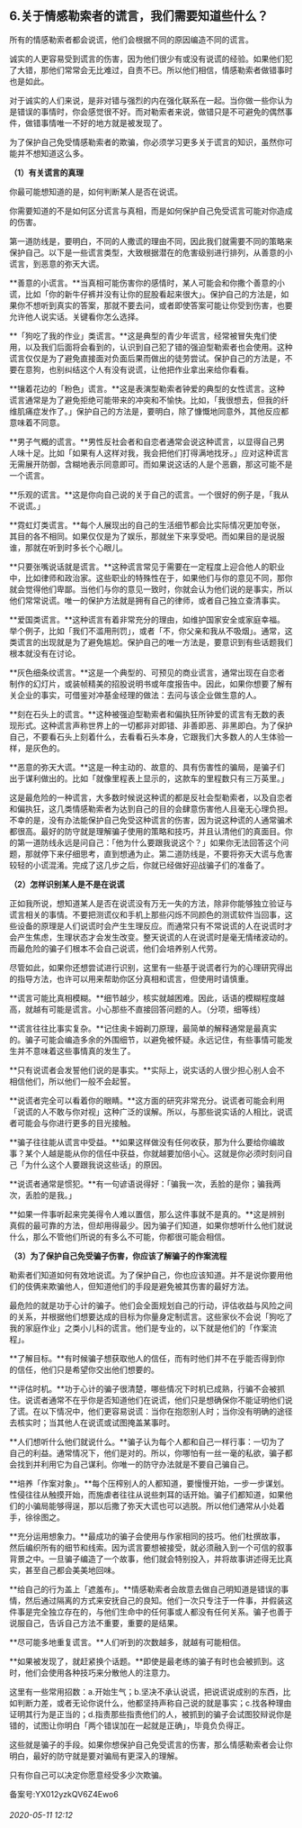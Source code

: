 ## 6.关于情感勒索者的谎言，我们需要知道些什么？
所有的情感勒索者都会说谎，他们会根据不同的原因编造不同的谎言。


诚实的人更容易受到谎言的伤害，因为他们很少有或没有说谎的经验。如果他们犯了大错，那他们常常会无比难过，自责不已。所以他们相信，情感勒索者做错事时也是如此。


对于诚实的人们来说，是非对错与强烈的内在强化联系在一起。当你做一些你认为是错误的事情时，你会感觉很不好。而对勒索者来说，做错只是不可避免的偶然事件，做错事情唯一不好的地方就是被发现了。


为了保护自己免受情感勒索者的欺骗，你必须学习更多关于谎言的知识，虽然你可能并不想知道这么多。


**（1）有关谎言的真理**


你最可能想知道的是，如何判断某人是否在说谎。


你需要知道的不是如何区分谎言与真相，而是如何保护自己免受谎言可能对你造成的伤害。


第一道防线是，要明白，不同的人撒谎的理由不同，因此我们就需要不同的策略来保护自己。以下是一些谎言类型，大致根据潜在的危害级别进行排列，从善意的小谎言，到恶意的弥天大谎。


**善意的小谎言。**当真相可能伤害你的感情时，某人可能会和你撒个善意的小谎，比如「你的新牛仔裤并没有让你的屁股看起来很大」。保护自己的方法是，如果你不想听到真实的答案，那就不要去问，或者即使答案可能让你受到伤害，也要允许他人说实话。关键看你怎么选择。


**「狗吃了我的作业」类谎言。**这是典型的青少年谎言，经常被冒失鬼们使用，以及我们后面将会看到的，认识到自己犯了错的强迫型勒索者也会使用。这种谎言仅仅是为了避免直接面对负面后果而做出的徒劳尝试。保护自己的方法是，不要在意狗，也别纠结这个人有没有说谎，让他把作业拿出来给你看看。


**镶着花边的「粉色」谎言。**这是表演型勒索者钟爱的典型的女性谎言。这种谎言通常是为了避免拒绝可能带来的冲突和不愉快。比如，「我很想去，但我的纤维肌痛症发作了。」保护自己的方法是，要明白，除了慷慨地同意外，其他反应都意味着不同意。


**男子气概的谎言。**男性反社会者和自恋者通常会说这种谎言，以显得自己男人味十足。比如「如果有人这样对我，我会把他们打得满地找牙。」应对这种谎言无需展开防御，含糊地表示同意即可。而如果说这话的人是个恶霸，那这可能不是一个谎言。


**乐观的谎言。**这是你向自己说的关于自己的谎言。一个很好的例子是，「我从不说谎。」


**霓虹灯类谎言。**每个人展现出的自己的生活细节都会比实际情况更加夸张，其目的各不相同。如果仅仅是为了娱乐，那就坐下来享受吧。而如果目的是说服谁，那就在听到时多长个心眼儿。


**只要张嘴说话就是谎言。**这种谎言常见于需要在一定程度上迎合他人的职业中，比如律师和政治家。这些职业的特殊性在于，如果他们与你的意见不同，那你就会觉得他们卑鄙。当他们与你的意见一致时，你就会认为他们说的是事实，所以他们常常说谎。唯一的保护方法就是拥有自己的律师，或者自己独立查清事实。


**爱国类谎言。**这种谎言有着非常充分的理由，如维护国家安全或家庭幸福。举个例子，比如「我们不滥用刑罚」，或者「不，你父亲和我从不吸烟」。通常，这类谎言的出现就是为了避免尴尬。保护自己的唯一方法是，要意识到有些话题我们根本就没有在讨论。


**灰色细条纹谎言。**这是一个典型的、可预见的商业谎言，通常出现在自恋者制作的幻灯片，或装帧精美的招股说明书或年度报告中。因此，如果你想要了解有关企业的事实，可借鉴对冲基金经理的做法：去问与该企业做生意的人。


**刻在石头上的谎言。**这种被强迫型勒索者和偏执狂所钟爱的谎言有无数的表现形式。这种谎言声称世界上的一切都非对即错、非善即恶、非黑即白。为了保护自己，不要看石头上刻着什么，去看看石头本身，它跟我们大多数人的人生体验一样，是灰色的。


**恶意的弥天大谎。**这是一种主动的、故意的、具有伤害性的骗局，是骗子们出于谋利做出的。比如「就像里程表上显示的，这款车的里程数只有三万英里。」


这是最危险的一种谎言，大多数时候说这种谎的都是反社会型勒索者，以及自恋者和偏执狂，这几类情感勒索者为达到自己的目的会肆意伤害他人且毫无心理负担。不幸的是，没有办法能保护自己免受这种谎言的伤害，因为说这种谎的人通常骗术都很高。最好的防守就是理解骗子使用的策略和技巧，并且认清他们的真面目。你的第一道防线永远是问自己：「他为什么要跟我说这个？」如果你无法回答这个问题，那就停下来仔细思考，直到想通为止。第二道防线是，不要将弥天大谎与危害较轻的小谎混淆。完成了这几步之后，你就已经做好迎战骗子们的准备了。


**（2）怎样识别某人是不是在说谎**


正如我所说，想知道某人是否在说谎没有万无一失的方法，除非你能够独立验证与谎言相关的事情。不要把测谎仪和手机上那些闪烁不同颜色的测谎软件当回事，这些设备的原理是人们说谎时会产生生理反应。而通常只有不常说谎的人在说谎时才会产生焦虑，生理状态才会发生改变。整天说谎的人在说谎时是毫无情绪波动的。而最危险的骗子们根本不会自己说谎，他们会培养别人代劳。


尽管如此，如果你还想尝试进行识别，这里有一些基于说谎者行为的心理研究得出的指导方法，也许可以用来帮助你区分真相和谎言，但使用时请慎重。


**谎言可能比真相模糊。**细节越少，核实就越困难。因此，话语的模糊程度越高，就越有可能是谎言。小心那些不直接回答问题的人。（分项，细等线）


**谎言往往比事实复杂。**记住奥卡姆剃刀原理，最简单的解释通常是最真实的。骗子可能会编造多余的外围细节，以避免被怀疑。永远记住，有些事情可能发生并不意味着这些事情真的发生了。


**只有说谎者会发誓他们说的是事实。**实际上，说实话的人很少担心别人会不相信他们，所以他们一般不会起誓。


**说谎者完全可以看着你的眼睛。**这方面的研究非常充分。说谎者可能会利用「说谎的人不敢与你对视」这种广泛的误解。所以，与那些说实话的人相比，说谎者可能会与你进行更多的目光接触。


**骗子往往能从谎言中受益。**如果这样做没有任何收获，那为什么要给你编故事？某个人越是能从你的信任中获益，你就越要加倍小心。这就是你必须时刻问自己「为什么这个人要跟我说这些话」的原因。


**说谎者通常是惯犯。**有一句谚语说得好：「骗我一次，丢脸的是你；骗我两次，丢脸的是我。」


**如果一件事听起来完美得令人难以置信，那么这件事就不是真的。**这是辨别真假的最可靠的方法，但却用得最少。因为骗子们知道，如果你想听什么他们就说什么，那么不管他们所说的有多么不可能，你都很可能会相信。


**（3）为了保护自己免受骗子伤害，你应该了解骗子的作案流程**


勒索者们知道如何有效地说谎。为了保护自己，你也应该知道。并不是说你要用他们的伎俩来欺骗他人，但知道他们的手段是避免被其伤害的最好方法。


最危险的就是功于心计的骗子。他们会全面规划自己的行动，评估收益与风险之间的关系，并根据他们想要达成的目标为你量身定制谎言。这些家伙不会说「狗吃了我的家庭作业」之类小儿科的谎言。他们是专业的，以下就是他们的「作案流程」。


**了解目标。**有时候骗子想获取他人的信任，而有时他们并不在乎能否得到你的信任，他们只是希望你交出他们想要的。


**评估时机。**功于心计的骗子很清楚，哪些情况下时机已成熟，行骗不会被抓住。说谎者通常不在乎你是否知道他们在说谎，他们只是想确保你不能证明他们说了谎。在以下情况中，他们更容易说谎：当你在抱怨别人时；当你没有明确的途径去核实时；当其他人在说谎或试图掩盖某事时。


**人们想听什么他们就说什么。**骗子认为每个人都和自己一样行事：一切为了自己的利益。通常情况下，他们是对的。所以，你哪怕有一丝一毫的私欲，骗子都会找到并利用它为自己谋利。你唯一的防守办法就是不要自己骗自己。


**培养「作案对象」。**每个压榨别人的人都知道，要慢慢开始，一步一步谋划。性侵往往从触摸开始，而施虐者往往从说些刺耳的话开始。骗子们都知道，如果他们的小骗局能够得逞，那以后撒了弥天大谎也可以逃脱。所以他们通常从小处着手，徐徐图之。


**充分运用想象力。**最成功的骗子会使用与作家相同的技巧。他们杜撰故事，然后编织所有的细节和线索。因为谎言要想被接受，就必须融入到一个可信的叙事背景之中。一旦骗子编造了一个故事，他们就会特别投入，并将故事讲述得无比真实，甚至自己都会美美地回味。


**给自己的行为盖上「遮羞布」。**情感勒索者会故意去做自己明知道是错误的事情，然后通过隔离的方式来安抚自己的良知。他们一次只专注于一件事，并假装这件事是完全独立存在的，与他们生命中的任何事或人都没有任何关系。骗子也善于说服自己，告诉自己方法不重要，重要的是结果。


**尽可能多地重复谎言。**人们听到的次数越多，就越有可能相信。


**如果被发现了，就赶紧换个话题。**即使是最老练的骗子有时也会被抓到。这时，他们会使用各种技巧来分散他人的注意力。


这里有一些常用招数：a.开始生气；b.坚决不承认说谎，把说谎说成别的东西，比如判断力差，或者无论你说什么，他都坚持声称自己说的就是事实；c.找各种理由证明其行为是正当的；d.指责那些指责他们的人，被抓到的骗子会试图狡辩说你是错的，试图让你明白「两个错误加在一起就是正确」，毕竟负负得正。


这些就是骗子的手段。如果你想保护自己免受谎言的伤害，那么情感勒索者会让你明白，最好的防守就是要对骗局有更深入的理解。


只有你自己可以决定你愿意经受多少次欺骗。


备案号:YX012yzkQV6Z4Ewo6


###### 2020-05-11 12:12
